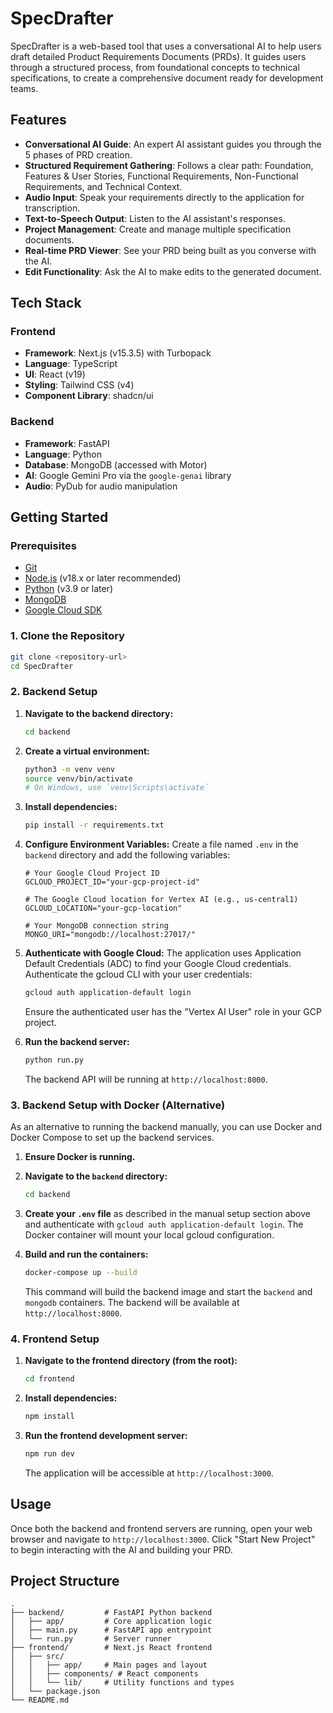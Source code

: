 # SpecDrafter

SpecDrafter is a web-based tool that uses a conversational AI to help users draft detailed Product Requirements Documents (PRDs). It guides users through a structured process, from foundational concepts to technical specifications, to create a comprehensive document ready for development teams.

## Features

- **Conversational AI Guide**: An expert AI assistant guides you through the 5 phases of PRD creation.
- **Structured Requirement Gathering**: Follows a clear path: Foundation, Features & User Stories, Functional Requirements, Non-Functional Requirements, and Technical Context.
- **Audio Input**: Speak your requirements directly to the application for transcription.
- **Text-to-Speech Output**: Listen to the AI assistant's responses.
- **Project Management**: Create and manage multiple specification documents.
- **Real-time PRD Viewer**: See your PRD being built as you converse with the AI.
- **Edit Functionality**: Ask the AI to make edits to the generated document.

## Tech Stack

### Frontend

- **Framework**: Next.js (v15.3.5) with Turbopack
- **Language**: TypeScript
- **UI**: React (v19)
- **Styling**: Tailwind CSS (v4)
- **Component Library**: shadcn/ui

### Backend

- **Framework**: FastAPI
- **Language**: Python
- **Database**: MongoDB (accessed with Motor)
- **AI**: Google Gemini Pro via the `google-genai` library
- **Audio**: PyDub for audio manipulation

## Getting Started

### Prerequisites

- [Git](https://git-scm.com/)
- [Node.js](https://nodejs.org/en) (v18.x or later recommended)
- [Python](https://www.python.org/downloads/) (v3.9 or later)
- [MongoDB](https://www.mongodb.com/try/download/community)
- [Google Cloud SDK](https://cloud.google.com/sdk/docs/install)

### 1. Clone the Repository

```bash
git clone <repository-url>
cd SpecDrafter
```

### 2. Backend Setup

1.  **Navigate to the backend directory:**
    ```bash
    cd backend
    ```

2.  **Create a virtual environment:**
    ```bash
    python3 -m venv venv
    source venv/bin/activate
    # On Windows, use `venv\Scripts\activate`
    ```

3.  **Install dependencies:**
    ```bash
    pip install -r requirements.txt
    ```

4.  **Configure Environment Variables:**
    Create a file named `.env` in the `backend` directory and add the following variables:

    ```env
    # Your Google Cloud Project ID
    GCLOUD_PROJECT_ID="your-gcp-project-id"

    # The Google Cloud location for Vertex AI (e.g., us-central1)
    GCLOUD_LOCATION="your-gcp-location"

    # Your MongoDB connection string
    MONGO_URI="mongodb://localhost:27017/"
    ```

5.  **Authenticate with Google Cloud:**
    The application uses Application Default Credentials (ADC) to find your Google Cloud credentials. Authenticate the gcloud CLI with your user credentials:
    ```bash
    gcloud auth application-default login
    ```
    Ensure the authenticated user has the "Vertex AI User" role in your GCP project.

6.  **Run the backend server:**
    ```bash
    python run.py
    ```
    The backend API will be running at `http://localhost:8000`.

### 3. Backend Setup with Docker (Alternative)

As an alternative to running the backend manually, you can use Docker and Docker Compose to set up the backend services.

1.  **Ensure Docker is running.**

2.  **Navigate to the `backend` directory:**
    ```bash
    cd backend
    ```

3.  **Create your `.env` file** as described in the manual setup section above and authenticate with `gcloud auth application-default login`. The Docker container will mount your local gcloud configuration.

4.  **Build and run the containers:**
    ```bash
    docker-compose up --build
    ```
    This command will build the backend image and start the `backend` and `mongodb` containers. The backend will be available at `http://localhost:8000`.

### 4. Frontend Setup

1.  **Navigate to the frontend directory (from the root):**
    ```bash
    cd frontend
    ```

2.  **Install dependencies:**
    ```bash
    npm install
    ```

3.  **Run the frontend development server:**
    ```bash
    npm run dev
    ```
    The application will be accessible at `http://localhost:3000`.

## Usage

Once both the backend and frontend servers are running, open your web browser and navigate to `http://localhost:3000`. Click "Start New Project" to begin interacting with the AI and building your PRD.

## Project Structure

```
.
├── backend/         # FastAPI Python backend
│   ├── app/         # Core application logic
│   ├── main.py      # FastAPI app entrypoint
│   └── run.py       # Server runner
├── frontend/        # Next.js React frontend
│   ├── src/
│   │   ├── app/     # Main pages and layout
│   │   ├── components/ # React components
│   │   └── lib/     # Utility functions and types
│   └── package.json
└── README.md
``` 